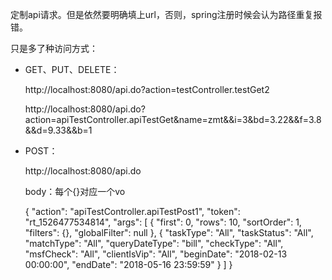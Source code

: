 定制api请求。但是依然要明确填上url，否则，spring注册时候会认为路径重复报错。

只是多了种访问方式：

- GET、PUT、DELETE： 


    http://localhost:8080/api.do?action=testController.testGet2
    
    http://localhost:8080/api.do?action=apiTestController.apiTestGet&name=zmt&&i=3&bd=3.22&&f=3.8&&d=9.33&&b=1

- POST： 
 
 
    http://localhost:8080/api.do
    
    body：每个{}对应一个vo
    
    {
      "action": "apiTestController.apiTestPost1",
      "token": "rt_1526477534814",
      "args": [
        {
          "first": 0,
          "rows": 10,
          "sortOrder": 1,
          "filters": {},
          "globalFilter": null
        },
        {
          "taskType": "All",
          "taskStatus": "All",
          "matchType": "All",
          "queryDateType": "bill",
          "checkType": "All",
          "msfCheck": "All",
          "clientIsVip": "All",
          "beginDate": "2018-02-13 00:00:00",
          "endDate": "2018-05-16 23:59:59"
        }
      ]
    }
    